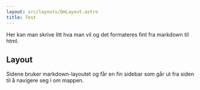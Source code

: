 ```yaml
---
layout: src/layouts/OmLayout.astro
title: Test
---
```


Her kan man skrive litt hva man vil og det formateres fint fra markdown til html.

## Layout

Sidene bruker markdown-layoutet og får en fin sidebar som går ut fra siden til å navigere seg i om mappen.
